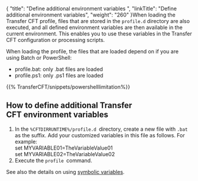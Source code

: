 {
    "title": "Define additional environment variables ",
    "linkTitle": "Define additional environment variables",
    "weight": "260"
}When loading the Transfer CFT profile, files that are stored in the `profile.d` directory are also executed, and all defined environment variables are then available in the current environment. This enables you to use these variables in the Transfer CFT configuration or processing scripts.

When loading the profile, the files that are loaded depend on if you are using Batch or PowerShell:

- profile.bat: only .bat files are loaded
- profile.ps1: only .ps1 files are loaded

{{% TransferCFT/snippets/powershelllimitation%}}

How to define additional Transfer CFT environment variables
-----------------------------------------------------------

1. In the `%CFTDIRRUNTIME%/profile.d `directory, create a new file with `.bat` as the suffix. Add your customized variables in this file as follows. For example:  
    set MYVARIABLE01=TheVariableValue01  
    set MYVARIABLE02=TheVariableValue02
1. Execute the `profile `command.

See also the details on using [symbolic variables](../../../../../c_intro_userinterfaces/command_summary/symbolic_variables).
